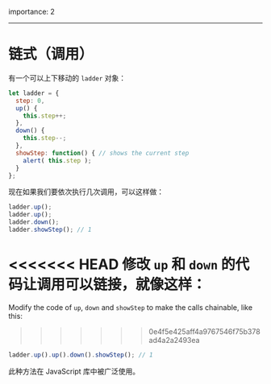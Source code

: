 importance: 2

---

# 链式（调用）

有一个可以上下移动的 `ladder` 对象：

```js
let ladder = {
  step: 0,
  up() { 
    this.step++;
  },
  down() { 
    this.step--;
  },
  showStep: function() { // shows the current step
    alert( this.step );
  }
};
```

现在如果我们要依次执行几次调用，可以这样做：

```js
ladder.up();
ladder.up();
ladder.down();
ladder.showStep(); // 1
```

<<<<<<< HEAD
修改 `up` 和 `down` 的代码让调用可以链接，就像这样：
=======
Modify the code of `up`, `down` and `showStep` to make the calls chainable, like this:
>>>>>>> 0e4f5e425aff4a9767546f75b378ad4a2a2493ea

```js
ladder.up().up().down().showStep(); // 1
```

此种方法在 JavaScript 库中被广泛使用。
